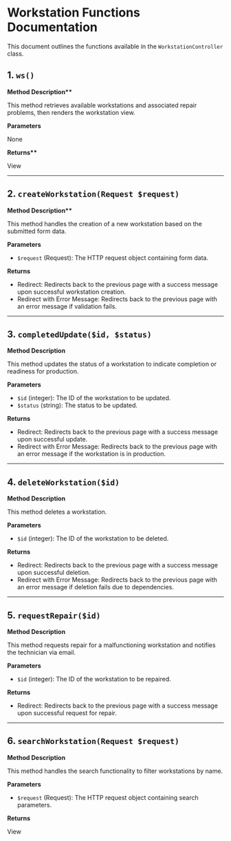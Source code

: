 # Workstation Functions Documentation

This document outlines the functions available in the `WorkstationController` class.

## 1. `ws()`

**Method Description\*\***

This method retrieves available workstations and associated repair problems, then renders the workstation view.

**Parameters**

None

**Returns\*\***

View

---

## 2. `createWorkstation(Request $request)`

**Method Description\*\***

This method handles the creation of a new workstation based on the submitted form data.

**Parameters**

-   `$request` (Request): The HTTP request object containing form data.

**Returns**

-   Redirect: Redirects back to the previous page with a success message upon successful workstation creation.
-   Redirect with Error Message: Redirects back to the previous page with an error message if validation fails.

---

## 3. `completedUpdate($id, $status)`

**Method Description**

This method updates the status of a workstation to indicate completion or readiness for production.

**Parameters**

-   `$id` (integer): The ID of the workstation to be updated.
-   `$status` (string): The status to be updated.

**Returns**

-   Redirect: Redirects back to the previous page with a success message upon successful update.
-   Redirect with Error Message: Redirects back to the previous page with an error message if the workstation is in production.

---

## 4. `deleteWorkstation($id)`

**Method Description**

This method deletes a workstation.

**Parameters**

-   `$id` (integer): The ID of the workstation to be deleted.

**Returns**

-   Redirect: Redirects back to the previous page with a success message upon successful deletion.
-   Redirect with Error Message: Redirects back to the previous page with an error message if deletion fails due to dependencies.

---

## 5. `requestRepair($id)`

**Method Description**

This method requests repair for a malfunctioning workstation and notifies the technician via email.

**Parameters**

-   `$id` (integer): The ID of the workstation to be repaired.

**Returns**

-   Redirect: Redirects back to the previous page with a success message upon successful request for repair.

---

## 6. `searchWorkstation(Request $request)`

**Method Description**

This method handles the search functionality to filter workstations by name.

**Parameters**

-   `$request` (Request): The HTTP request object containing search parameters.

**Returns**

View
